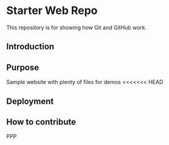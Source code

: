 # Starter Web Repo

This repository is for showing how Git and GitHub work.

## Introduction

## Purpose

Sample website with plenty of files for demos
<<<<<<< HEAD

## Deployment

## How to contribute
PPP
